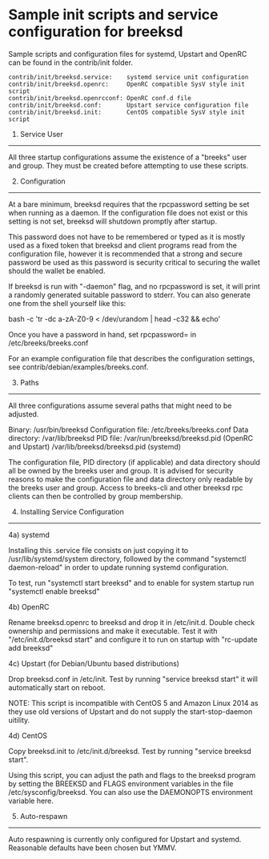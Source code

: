 Sample init scripts and service configuration for breeksd
==========================================================

Sample scripts and configuration files for systemd, Upstart and OpenRC
can be found in the contrib/init folder.

    contrib/init/breeksd.service:    systemd service unit configuration
    contrib/init/breeksd.openrc:     OpenRC compatible SysV style init script
    contrib/init/breeksd.openrcconf: OpenRC conf.d file
    contrib/init/breeksd.conf:       Upstart service configuration file
    contrib/init/breeksd.init:       CentOS compatible SysV style init script

1. Service User
---------------------------------

All three startup configurations assume the existence of a "breeks" user
and group.  They must be created before attempting to use these scripts.

2. Configuration
---------------------------------

At a bare minimum, breeksd requires that the rpcpassword setting be set
when running as a daemon.  If the configuration file does not exist or this
setting is not set, breeksd will shutdown promptly after startup.

This password does not have to be remembered or typed as it is mostly used
as a fixed token that breeksd and client programs read from the configuration
file, however it is recommended that a strong and secure password be used
as this password is security critical to securing the wallet should the
wallet be enabled.

If breeksd is run with "-daemon" flag, and no rpcpassword is set, it will
print a randomly generated suitable password to stderr.  You can also
generate one from the shell yourself like this:

bash -c 'tr -dc a-zA-Z0-9 < /dev/urandom | head -c32 && echo'

Once you have a password in hand, set rpcpassword= in /etc/breeks/breeks.conf

For an example configuration file that describes the configuration settings,
see contrib/debian/examples/breeks.conf.

3. Paths
---------------------------------

All three configurations assume several paths that might need to be adjusted.

Binary:              /usr/bin/breeksd
Configuration file:  /etc/breeks/breeks.conf
Data directory:      /var/lib/breeksd
PID file:            /var/run/breeksd/breeksd.pid (OpenRC and Upstart)
                     /var/lib/breeksd/breeksd.pid (systemd)

The configuration file, PID directory (if applicable) and data directory
should all be owned by the breeks user and group.  It is advised for security
reasons to make the configuration file and data directory only readable by the
breeks user and group.  Access to breeks-cli and other breeksd rpc clients
can then be controlled by group membership.

4. Installing Service Configuration
-----------------------------------

4a) systemd

Installing this .service file consists on just copying it to
/usr/lib/systemd/system directory, followed by the command
"systemctl daemon-reload" in order to update running systemd configuration.

To test, run "systemctl start breeksd" and to enable for system startup run
"systemctl enable breeksd"

4b) OpenRC

Rename breeksd.openrc to breeksd and drop it in /etc/init.d.  Double
check ownership and permissions and make it executable.  Test it with
"/etc/init.d/breeksd start" and configure it to run on startup with
"rc-update add breeksd"

4c) Upstart (for Debian/Ubuntu based distributions)

Drop breeksd.conf in /etc/init.  Test by running "service breeksd start"
it will automatically start on reboot.

NOTE: This script is incompatible with CentOS 5 and Amazon Linux 2014 as they
use old versions of Upstart and do not supply the start-stop-daemon uitility.

4d) CentOS

Copy breeksd.init to /etc/init.d/breeksd. Test by running "service breeksd start".

Using this script, you can adjust the path and flags to the breeksd program by
setting the BREEKSD and FLAGS environment variables in the file
/etc/sysconfig/breeksd. You can also use the DAEMONOPTS environment variable here.

5. Auto-respawn
-----------------------------------

Auto respawning is currently only configured for Upstart and systemd.
Reasonable defaults have been chosen but YMMV.
